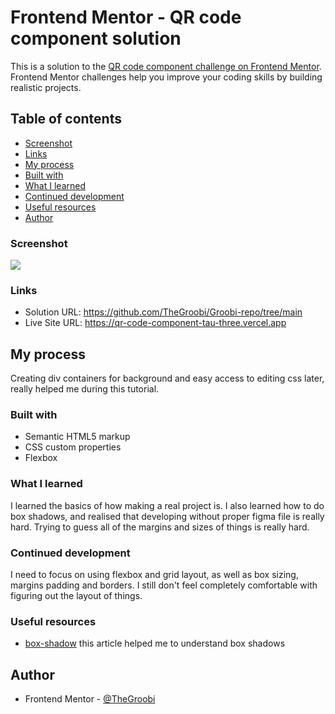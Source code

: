 # Frontend Mentor - QR code component solution

This is a solution to the [QR code component challenge on Frontend Mentor](https://www.frontendmentor.io/challenges/qr-code-component-iux_sIO_H). Frontend Mentor challenges help you improve your coding skills by building realistic projects. 

## Table of contents

  - [Screenshot](#screenshot)
  - [Links](#links)
  - [My process](#my-process)
  - [Built with](#built-with)
  - [What I learned](#what-i-learned)
  - [Continued development](#continued-development)
  - [Useful resources](#useful-resources)
  - [Author](#author)

### Screenshot

![](./images/brave_6BfJwByUsa)

### Links

- Solution URL: https://github.com/TheGroobi/Groobi-repo/tree/main
- Live Site URL: https://qr-code-component-tau-three.vercel.app

## My process
Creating div containers for background and easy access to editing css later, really helped me during this tutorial.
### Built with

- Semantic HTML5 markup
- CSS custom properties
- Flexbox

### What I learned

I learned the basics of how making a real project is. I also learned how to do box shadows, and realised that developing without proper figma file is really hard. Trying to guess all of the margins and sizes of things is really hard.

### Continued development

I need to focus on using flexbox and grid layout, as well as box sizing, margins padding and borders. I still don't feel completely comfortable with figuring out the layout of things.

### Useful resources

- [box-shadow](https://www.w3schools.com/csS/css3_shadows.asp) this article helped me to understand box shadows

## Author

- Frontend Mentor - [@TheGroobi](https://www.frontendmentor.io/profile/TheGroobi)
